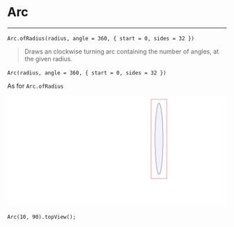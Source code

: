 # Arc

---

`Arc.ofRadius(radius, angle = 360, { start = 0, sides = 32 })`

> Draws an clockwise turning arc containing the number of angles, at the given
> radius.

`Arc(radius, angle = 360, { start = 0, sides = 32 })`

As for `Arc.ofRadius`

![Image](Arc.md.1.png)

`Arc(10, 90).topView();`
